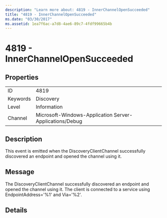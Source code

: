 ```yaml
---
description: "Learn more about: 4819 - InnerChannelOpenSucceeded"
title: "4819 - InnerChannelOpenSucceeded"
ms.date: "03/30/2017"
ms.assetid: 1ea7f6ac-a7d8-4ae6-89c7-4fdf99665b4b
---
```

# 4819 - InnerChannelOpenSucceeded

## Properties  
  
|||  
|-|-|  
|ID|4819|  
|Keywords|Discovery|  
|Level|Information|  
|Channel|Microsoft-Windows-Application Server-Applications/Debug|  
  
## Description  

 This event is emitted when the DiscoveryClientChannel successfully discovered an endpoint and opened the channel using it.  
  
## Message  

 The DiscoveryClientChannel successfully discovered an endpoint and opened the channel using it. The client is connected to a service using EndpointAddress='%1' and Via='%2'.  
  
## Details
